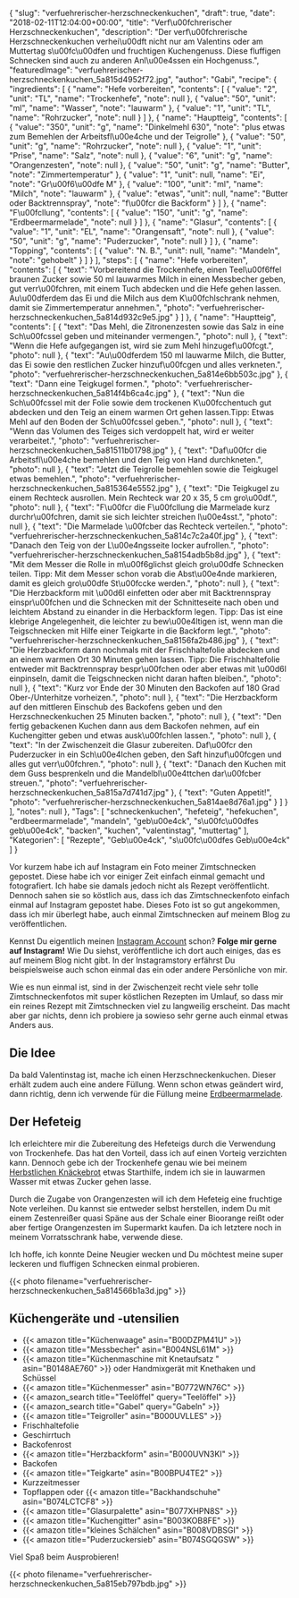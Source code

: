 {
    "slug": "verfuehrerischer-herzschneckenkuchen",
    "draft": true,
    "date": "2018-02-11T12:04:00+00:00",
    "title": "Verf\u00fchrerischer Herzschneckenkuchen",
    "description": "Der verf\u00fchrerische Herzschneckenkuchen verhei\u00dft nicht nur am Valentins oder am Muttertag s\u00fc\u00dfen und fruchtigen Kuchengenuss. Diese fluffigen Schnecken sind auch zu anderen Anl\u00e4ssen ein Hochgenuss.",
    "featuredImage": "verfuehrerischer-herzschneckenkuchen_5a815d4952f72.jpg",
    "author": "Gabi",
    "recipe": {
        "ingredients": [
            {
                "name": "Hefe vorbereiten",
                "contents": [
                    {
                        "value": "2",
                        "unit": "TL",
                        "name": "Trockenhefe",
                        "note": null
                    },
                    {
                        "value": "50",
                        "unit": "ml",
                        "name": "Wasser",
                        "note": "lauwarm"
                    },
                    {
                        "value": "1",
                        "unit": "TL",
                        "name": "Rohrzucker",
                        "note": null
                    }
                ]
            },
            {
                "name": "Hauptteig",
                "contents": [
                    {
                        "value": "350",
                        "unit": "g",
                        "name": "Dinkelmehl 630",
                        "note": "plus etwas zum Bemehlen der Arbeitsfl\u00e4che und der Teigrolle"
                    },
                    {
                        "value": "50",
                        "unit": "g",
                        "name": "Rohrzucker",
                        "note": null
                    },
                    {
                        "value": "1",
                        "unit": "Prise",
                        "name": "Salz",
                        "note": null
                    },
                    {
                        "value": "6",
                        "unit": "g",
                        "name": "Orangenzesten",
                        "note": null
                    },
                    {
                        "value": "50",
                        "unit": "g",
                        "name": "Butter",
                        "note": "Zimmertemperatur"
                    },
                    {
                        "value": "1",
                        "unit": null,
                        "name": "Ei",
                        "note": "Gr\u00f6\u00dfe M"
                    },
                    {
                        "value": "100",
                        "unit": "ml",
                        "name": "Milch",
                        "note": "lauwarm"
                    },
                    {
                        "value": "etwas",
                        "unit": null,
                        "name": "Butter oder Backtrennspray",
                        "note": "f\u00fcr die Backform"
                    }
                ]
            },
            {
                "name": "F\u00fcllung",
                "contents": [
                    {
                        "value": "150",
                        "unit": "g",
                        "name": "Erdbeermarmelade",
                        "note": null
                    }
                ]
            },
            {
                "name": "Glasur",
                "contents": [
                    {
                        "value": "1",
                        "unit": "EL",
                        "name": "Orangensaft",
                        "note": null
                    },
                    {
                        "value": "50",
                        "unit": "g",
                        "name": "Puderzucker",
                        "note": null
                    }
                ]
            },
            {
                "name": "Topping",
                "contents": [
                    {
                        "value": "N. B.",
                        "unit": null,
                        "name": "Mandeln",
                        "note": "gehobelt"
                    }
                ]
            }
        ],
        "steps": [
            {
                "name": "Hefe vorbereiten",
                "contents": [
                    {
                        "text": "Vorbereitend die Trockenhefe, einen Teel\u00f6ffel braunen Zucker sowie 50 ml lauwarmes Milch in einen Messbecher geben, gut verr\u00fchren, mit einem Tuch abdecken und die Hefe gehen lassen. Au\u00dferdem das Ei und die Milch aus dem K\u00fchlschrank nehmen, damit sie Zimmertemperatur annehmen.",
                        "photo": "verfuehrerischer-herzschneckenkuchen_5a814d932c9e5.jpg"
                    }
                ]
            },
            {
                "name": "Hauptteig",
                "contents": [
                    {
                        "text": "Das Mehl, die Zitronenzesten  sowie das Salz in eine Sch\u00fcssel geben und miteinander vermengen.",
                        "photo": null
                    },
                    {
                        "text": "Wenn die Hefe aufgegangen ist, wird sie zum Mehl  hinzugef\u00fcgt.",
                        "photo": null
                    },
                    {
                        "text": "Au\u00dferdem 150 ml lauwarme Milch, die Butter, das Ei sowie den restlichen Zucker hinzuf\u00fcgen und alles verkneten.",
                        "photo": "verfuehrerischer-herzschneckenkuchen_5a814e6bb503c.jpg"
                    },
                    {
                        "text": "Dann eine Teigkugel formen.",
                        "photo": "verfuehrerischer-herzschneckenkuchen_5a814f4b6ca4c.jpg"
                    },
                    {
                        "text": "Nun die Sch\u00fcssel mit der Folie sowie dem trockenen K\u00fcchentuch gut abdecken und den Teig an einem warmen Ort gehen lassen.Tipp: Etwas Mehl auf den Boden der Sch\u00fcssel geben.",
                        "photo": null
                    },
                    {
                        "text": "Wenn das Volumen des Teiges sich verdoppelt hat, wird er weiter verarbeitet.",
                        "photo": "verfuehrerischer-herzschneckenkuchen_5a81511b01798.jpg"
                    },
                    {
                        "text": "Daf\u00fcr die Arbeitsfl\u00e4che bemehlen und den Teig von Hand durchkneten.",
                        "photo": null
                    },
                    {
                        "text": "Jetzt die Teigrolle bemehlen sowie die Teigkugel etwas bemehlen.",
                        "photo": "verfuehrerischer-herzschneckenkuchen_5a815364e5552.jpg"
                    },
                    {
                        "text": "Die Teigkugel zu einem Rechteck ausrollen. Mein Rechteck war 20 x 35, 5 cm gro\u00df.",
                        "photo": null
                    },
                    {
                        "text": "F\u00fcr die F\u00fcllung die Marmelade kurz durchr\u00fchren, damit sie sich leichter streichen l\u00e4sst.",
                        "photo": null
                    },
                    {
                        "text": "Die Marmelade \u00fcber das Rechteck verteilen.",
                        "photo": "verfuehrerischer-herzschneckenkuchen_5a814c7c2a40f.jpg"
                    },
                    {
                        "text": "Danach den Teig von der L\u00e4ngsseite locker aufrollen.",
                        "photo": "verfuehrerischer-herzschneckenkuchen_5a8154adb5b8d.jpg"
                    },
                    {
                        "text": "Mit dem Messer die Rolle in m\u00f6glichst gleich gro\u00dfe Schnecken teilen. Tipp: Mit dem Messer schon vorab die Abst\u00e4nde markieren, damit es gleich gro\u00dfe St\u00fccke werden.",
                        "photo": null
                    },
                    {
                        "text": "Die Herzbackform mit \u00d6l einfetten oder aber mit Backtrennspray einspr\u00fchen und die Schnecken mit der Schnitteseite nach oben und leichtem Abstand zu einander in die Herbackform legen. Tipp: Das ist eine klebrige Angelegenheit, die leichter zu bew\u00e4ltigen ist, wenn man die Teigschnecken mit Hilfe einer Teigkarte in die Backform legt.",
                        "photo": "verfuehrerischer-herzschneckenkuchen_5a8156fa2b486.jpg"
                    },
                    {
                        "text": "Die Herzbackform dann nochmals mit der Frischhaltefolie abdecken und an einem warmen Ort 30 Minuten gehen lassen. Tipp: Die Frischhaltefolie entweder mit Backtrennspray bespr\u00fchen oder aber etwas mit \u00d6l einpinseln, damit die Teigschnecken nicht daran haften bleiben.",
                        "photo": null
                    },
                    {
                        "text": "Kurz vor Ende der 30 Minuten den Backofen auf 180 Grad Ober-\/Unterhitze vorheizen.",
                        "photo": null
                    },
                    {
                        "text": "Die Herzbackform auf den mittleren Einschub des Backofens geben und den Herzschneckenkuchen 25 Minuten backen.",
                        "photo": null
                    },
                    {
                        "text": "Den fertig gebackenen Kuchen dann aus dem Backofen nehmen, auf ein Kuchengitter geben und etwas ausk\u00fchlen lassen.",
                        "photo": null
                    },
                    {
                        "text": "In der Zwischenzeit die Glasur zubereiten. Daf\u00fcr den Puderzucker in ein Sch\u00e4lchen geben, den Saft hinzuf\u00fcgen und alles gut verr\u00fchren.",
                        "photo": null
                    },
                    {
                        "text": "Danach den Kuchen mit dem Guss besprenkeln und die Mandelbl\u00e4ttchen dar\u00fcber streuen.",
                        "photo": "verfuehrerischer-herzschneckenkuchen_5a815a7d741d7.jpg"
                    },
                    {
                        "text": "Guten Appetit!",
                        "photo": "verfuehrerischer-herzschneckenkuchen_5a814ae8d76a1.jpg"
                    }
                ]
            }
        ],
        "notes": null
    },
    "Tags": [
        "schneckenkuchen",
        "hefeteig",
        "hefekuchen",
        "erdbeermarmelade",
        "mandeln",
        "geb\u00e4ck",
        "s\u00fc\u00dfes geb\u00e4ck",
        "backen",
        "kuchen",
        "valentinstag",
        "muttertag"
    ],
    "Kategorien": [
        "Rezepte",
        "Geb\u00e4ck",
        "s\u00fc\u00dfes Geb\u00e4ck"
    ]
}

Vor kurzem habe ich auf Instagram ein Foto meiner Zimtschnecken gepostet. Diese habe ich vor einiger Zeit einfach einmal gemacht und fotografiert. Ich habe sie damals jedoch nicht als Rezept veröffentlicht. Dennoch sahen sie so köstlich aus, dass ich das Zimtschneckenfoto einfach einmal auf Instagram gepostet habe. Dieses Foto ist so gut angekommen, dass ich mir überlegt habe, auch einmal Zimtschnecken auf meinem Blog zu veröffentlichen.

Kennst Du eigentlich meinen [Instagram Account](https://www.instagram.com/kochfokus.de/ "Instagram Account") schon?  **Folge mir gerne auf Instagram!** Wie Du siehst, veröffentliche ich dort auch einiges, das es auf meinem Blog nicht gibt. In der Instagramstory erfährst Du beispielsweise auch schon einmal das ein oder andere Persönliche von mir.


Wie es nun einmal ist, sind in der Zwischenzeit recht viele sehr tolle Zimtschneckenfotos mit super köstlichen Rezepten im Umlauf, so dass mir ein reines Rezept mit Zimtschnecken viel zu langweilig erscheint. Das macht aber gar nichts, denn ich probiere ja sowieso sehr gerne auch einmal etwas Anders aus.

## Die Idee

Da bald Valentinstag ist, mache ich einen Herzschneckenkuchen. Dieser erhält zudem auch eine andere Füllung. Wenn schon etwas geändert wird, dann richtig, denn ich verwende für die Füllung meine [Erdbeermarmelade](https://kochfokus.de/artikel/erdbeermarmelade-selbst-gemacht/ "Erdbeermarmelade").

## Der Hefeteig

Ich erleichtere mir die Zubereitung des Hefeteigs durch die Verwendung von Trockenhefe. Das hat den Vorteil, dass ich auf einen Vorteig verzichten kann. Dennoch gebe ich der Trockenhefe genau wie bei meinem [Herbstlichen Knäckebrot](https://kochfokus.de/artikel/herbstliches-knaeckebrot/ "Herbstlichen Knäckebrot") etwas Starthilfe, indem ich sie in lauwarmen Wasser mit etwas Zucker gehen lasse.

Durch die Zugabe von Orangenzesten will ich dem Hefeteig eine fruchtige Note verleihen. Du kannst sie entweder selbst herstellen, indem Du mit einem Zestenreißer quasi Späne aus der Schale einer Bioorange reißt oder aber fertige Orangenzesten im Supermarkt kaufen. Da ich letztere noch in meinem Vorratsschrank habe, verwende diese.

Ich hoffe, ich konnte Deine Neugier wecken und Du möchtest meine super leckeren und fluffigen Schnecken einmal probieren.

{{< photo filename="verfuehrerischer-herzschneckenkuchen_5a814566b1a3d.jpg" >}}

## Küchengeräte und -utensilien
- {{< amazon title="Küchenwaage" asin="B00DZPM41U" >}}
- {{< amazon title="Messbecher" asin="B004NSL61M" >}}
- {{< amazon title="Küchenmaschine mit Knetaufsatz " asin="B0148AE760" >}} oder Handmixgerät mit Knethaken und Schüssel
- {{< amazon title="Küchenmesser" asin="B0772WN76C" >}}
- {{< amazon_search title="Teelöffel" query="Teelöffel" >}}
- {{< amazon_search title="Gabel" query="Gabeln" >}}
- {{< amazon title="Teigroller" asin="B000UVLLES" >}}
- Frischhaltefolie
- Geschirrtuch
- Backofenrost
- {{< amazon title="Herzbackform" asin="B000UVN3KI" >}}
- Backofen
- {{< amazon title="Teigkarte" asin="B00BPU4TE2" >}}
- Kurzzeitmesser
- Topflappen oder {{< amazon title="Backhandschuhe" asin="B074LCTCF8" >}}
- {{< amazon title="Glasurpalette" asin="B077XHPN8S" >}}
- {{< amazon title="Kuchengitter" asin="B003KOB8FE" >}}
- {{< amazon title="kleines Schälchen" asin="B008VDBSGI" >}}
- {{< amazon title="Puderzuckersieb" asin="B074SGQGSW" >}}


Viel Spaß beim Ausprobieren!

{{< photo filename="verfuehrerischer-herzschneckenkuchen_5a815eb797bdb.jpg" >}}